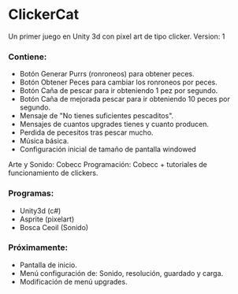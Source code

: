 # ClickerCat
Un primer juego en Unity 3d con pixel art de tipo clicker.
Version: 1

### Contiene:

* Botón Generar Purrs (ronroneos) para obtener peces.
* Botón Obtener Peces para cambiar los ronroneos por peces.
* Botón Caña de pescar para ir obteniendo 1 pez por segundo.
* Botón Caña de mejorada pescar para ir obteniendo 10 peces por segundo.
* Mensaje de "No tienes suficientes pescaditos".
* Mensajes de cuantos upgrades tienes y cuanto producen.
* Perdida de pecesitos tras pescar mucho.
* Música básica.
* Configuración inicial de tamaño de pantalla windowed

Arte y Sonido: Cobecc
Programación: Cobecc + tutoriales de funcionamiento de clickers. 

### Programas:

* Unity3d (c#)
* Asprite (pixelart)
* Bosca Ceoil (Sonido)

### Próximamente:

* Pantalla de inicio.
* Menú configuración de: Sonido, resolución, guardado y carga.
* Modificación de menú upgrades.
